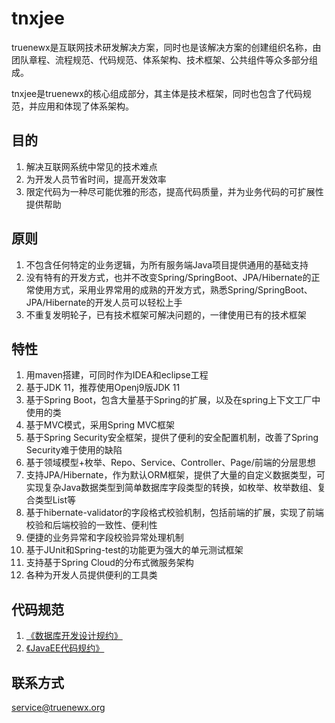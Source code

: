 # tnxjee
truenewx是互联网技术研发解决方案，同时也是该解决方案的创建组织名称，由团队章程、流程规范、代码规范、体系架构、技术框架、公共组件等众多部分组成。

tnxjee是truenewx的核心组成部分，其主体是技术框架，同时也包含了代码规范，并应用和体现了体系架构。

## 目的
1. 解决互联网系统中常见的技术难点
2. 为开发人员节省时间，提高开发效率
3. 限定代码为一种尽可能优雅的形态，提高代码质量，并为业务代码的可扩展性提供帮助

## 原则
1. 不包含任何特定的业务逻辑，为所有服务端Java项目提供通用的基础支持
2. 没有特有的开发方式，也并不改变Spring/SpringBoot、JPA/Hibernate的正常使用方式，采用业界常用的成熟的开发方式，熟悉Spring/SpringBoot、JPA/Hibernate的开发人员可以轻松上手
3. 不重复发明轮子，已有技术框架可解决问题的，一律使用已有的技术框架

## 特性
1. 用maven搭建，可同时作为IDEA和eclipse工程
2. 基于JDK 11，推荐使用Openj9版JDK 11
3. 基于Spring Boot，包含大量基于Spring的扩展，以及在spring上下文工厂中使用的类
4. 基于MVC模式，采用Spring MVC框架
5. 基于Spring Security安全框架，提供了便利的安全配置机制，改善了Spring Security难于使用的缺陷
6. 基于领域模型+枚举、Repo、Service、Controller、Page/前端的分层思想
7. 支持JPA/Hibernate，作为默认ORM框架，提供了大量的自定义数据类型，可实现复杂Java数据类型到简单数据库字段类型的转换，如枚举、枚举数组、复合类型List等
8. 基于hibernate-validator的字段格式校验机制，包括前端的扩展，实现了前端校验和后端校验的一致性、便利性
9. 便捷的业务异常和字段校验异常处理机制
10. 基于JUnit和Spring-test的功能更为强大的单元测试框架
11. 支持基于Spring Cloud的分布式微服务架构
12. 各种为开发人员提供便利的工具类

## 代码规范
1. [《数据库开发设计规约》](standard/database.md)
2. [《JavaEE代码规约》](standard/code.md)

## 联系方式
service@truenewx.org
